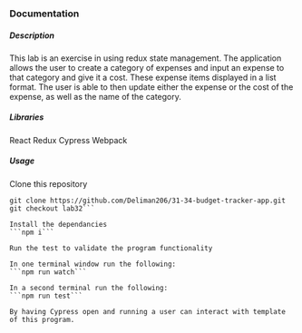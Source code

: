### Documentation
##### Description
This lab is an exercise in using redux state management. The application allows the user to create a category of expenses and input an expense to that category and give it a cost. These expense items displayed in a list format. The user is able to then update either the expense or the cost of the expense, as well as the name of the category.

##### Libraries
React
Redux
Cypress
Webpack

##### Usage
Clone this repository
```cd ~
git clone https://github.com/Deliman206/31-34-budget-tracker-app.git
git checkout lab32```

Install the dependancies
```npm i```

Run the test to validate the program functionality

In one terminal window run the following:
```npm run watch```

In a second terminal run the following:
```npm run test```

By having Cypress open and running a user can interact with template of this program.
